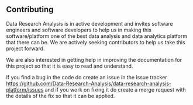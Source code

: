 ## Contributing

Data Research Analysis is in active development and invites software engineers and software developers to help us in making this software/platform one of the best data analysis and data analytics platform that there can be. We are actively seeking contributors to help us take this project forward.

We are also interested in getting help in improving the documentation for this project so that it is easy to read and understand.

If you find a bug in the code do create an issue in the issue tracker https://github.com/Data-Research-Analysis/data-research-analysis-platform/issues and if you work on fixing it do create a merge request with the details of the fix so that it can be applied.
